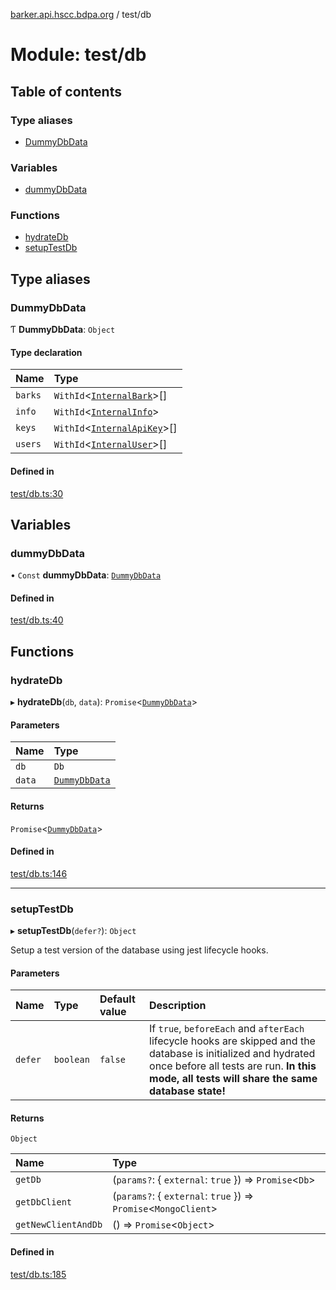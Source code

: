 [barker.api.hscc.bdpa.org][1] / test/db

# Module: test/db

## Table of contents

### Type aliases

- [DummyDbData][2]

### Variables

- [dummyDbData][2]

### Functions

- [hydrateDb][3]
- [setupTestDb][4]

## Type aliases

### DummyDbData

Ƭ **DummyDbData**: `Object`

#### Type declaration

| Name    | Type                              |
| :------ | :-------------------------------- |
| `barks` | `WithId`<[`InternalBark`][5]>[]   |
| `info`  | `WithId`<[`InternalInfo`][6]>     |
| `keys`  | `WithId`<[`InternalApiKey`][7]>[] |
| `users` | `WithId`<[`InternalUser`][8]>[]   |

#### Defined in

[test/db.ts:30][9]

## Variables

### dummyDbData

• `Const` **dummyDbData**: [`DummyDbData`][2]

#### Defined in

[test/db.ts:40][10]

## Functions

### hydrateDb

▸ **hydrateDb**(`db`, `data`): `Promise`<[`DummyDbData`][2]>

#### Parameters

| Name   | Type               |
| :----- | :----------------- |
| `db`   | `Db`               |
| `data` | [`DummyDbData`][2] |

#### Returns

`Promise`<[`DummyDbData`][2]>

#### Defined in

[test/db.ts:146][11]

---

### setupTestDb

▸ **setupTestDb**(`defer?`): `Object`

Setup a test version of the database using jest lifecycle hooks.

#### Parameters

| Name    | Type      | Default value | Description                                                                                                                                                                                                     |
| :------ | :-------- | :------------ | :-------------------------------------------------------------------------------------------------------------------------------------------------------------------------------------------------------------- |
| `defer` | `boolean` | `false`       | If `true`, `beforeEach` and `afterEach` lifecycle hooks are skipped and the database is initialized and hydrated once before all tests are run. **In this mode, all tests will share the same database state!** |

#### Returns

`Object`

| Name                | Type                                                            |
| :------------------ | :-------------------------------------------------------------- |
| `getDb`             | (`params?`: { `external`: `true` }) => `Promise`<`Db`>          |
| `getDbClient`       | (`params?`: { `external`: `true` }) => `Promise`<`MongoClient`> |
| `getNewClientAndDb` | () => `Promise`<`Object`>                                       |

#### Defined in

[test/db.ts:185][12]

[1]: ../README.md
[2]: test_db.md#dummydbdata
[3]: test_db.md#hydratedb
[4]: test_db.md#setuptestdb
[5]: types_global.md#internalbark
[6]: types_global.md#internalinfo
[7]: types_global.md#internalapikey
[8]: types_global.md#internaluser
[9]:
  https://github.com/nhscc/barker.api.hscc.bdpa.org/blob/86fb7f5/test/db.ts#L30
[10]:
  https://github.com/nhscc/barker.api.hscc.bdpa.org/blob/86fb7f5/test/db.ts#L40
[11]:
  https://github.com/nhscc/barker.api.hscc.bdpa.org/blob/86fb7f5/test/db.ts#L146
[12]:
  https://github.com/nhscc/barker.api.hscc.bdpa.org/blob/86fb7f5/test/db.ts#L185
